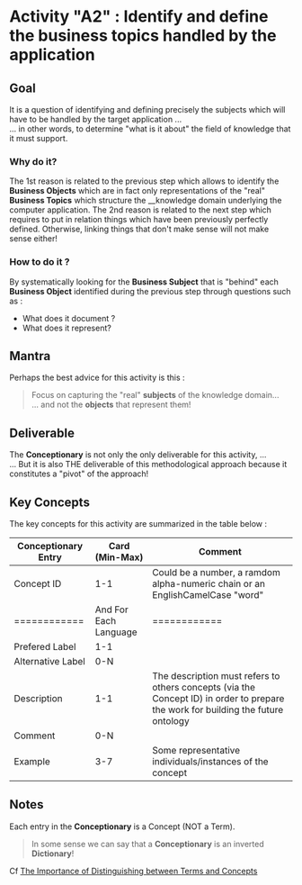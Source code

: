 # Activity "A2" : Identify and define the business topics handled by the application

## Goal
It is a question of identifying and defining precisely the subjects which will have to be handled by the target application ...   
... in other words, to determine "what is it about" the field of knowledge that it must support.

### Why do it?
The 1st reason is related to the previous step which allows to identify the __Business Objects__ which are in fact only representations of the "real" __Business Topics__ which structure the __knowledge domain underlying the computer application.
The 2nd reason is related to the next step which requires to put in relation things which have been previously perfectly defined. Otherwise, linking things that don't make sense will not make sense either!

### How to do it ?
By systematically looking for the __Business Subject__ that is "behind" each __Business Object__ identified during the previous step through questions such as :
* What does it document ?
* What does it represent?

## Mantra
Perhaps the best advice for this activity is this : 
> Focus on capturing the "real" __subjects__ of the knowledge domain...     
... and not the __objects__ that represent them!

## Deliverable
The __Conceptionary__ is not only the only deliverable for this activity, ...   
... But it is also THE deliverable of this methodological approach because it constitutes a "pivot" of the approach!   
 
## Key Concepts
The key concepts for this activity are summarized in the table below :

<table>
    <thead>
        <tr>
            <th>Conceptionary Entry</th>
            <th>Card (Min-Max)</th>
            <th>Comment</th>
        </tr>
    </thead>
    <tbody>
        <tr>
            <td>Concept ID</td>
            <td>1-1</td>
            <td>Could be a number, a ramdom alpha-numeric chain or an EnglishCamelCase "word"</td>
        </tr>
          <tr>
            <td>============</td>
            <td>And For Each Language</td>
            <td>============</td>
        </tr>
        <tr>
            <td>Prefered Label</td>
            <td>1-1</td>
            <td></td>
        </tr>
        <tr>
            <td>Alternative Label</td>
            <td>0-N</td>
            <td></td>
        </tr>
        <tr>
            <td>Description</td>
            <td>1-1</td>
            <td>The description must refers to others concepts (via the Concept ID) in order to prepare the work for building the future ontology</td>
        </tr>
        <tr>
            <td>Comment</td>
            <td>0-N</td>
            <td></td>
        </tr>
        <tr>
            <td>Example</td>
            <td>3-7</td>
            <td>Some representative individuals/instances of the concept</td>
        </tr>
    </tbody>
</table>

## Notes
Each entry in the __Conceptionary__ is a Concept (NOT a Term).
> In some sense we can say that a __Conceptionary__ is an inverted __Dictionary__!

Cf <a href="https://www.semanticarts.com/the-importance-of-distinguishing-between-terms-and-concepts/">The Importance of Distinguishing between Terms and Concepts</a> 
